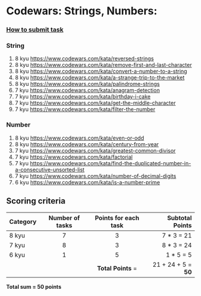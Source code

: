 # Codewars: Strings, Numbers:

### [How to submit task](https://docs.app.rs.school/#/platform/tasks?id=codewars)

### String
1. 8 kyu https://www.codewars.com/kata/reversed-strings
2. 8 kyu https://www.codewars.com/kata/remove-first-and-last-character
3. 8 kyu https://www.codewars.com/kata/convert-a-number-to-a-string
4. 8 kyu https://www.codewars.com/kata/a-strange-trip-to-the-market
5. 8 kyu https://www.codewars.com/kata/palindrome-strings
6. 7 kyu https://www.codewars.com/kata/anagram-detection
7. 7 kyu https://www.codewars.com/kata/birthday-i-cake
8. 7 kyu https://www.codewars.com/kata/get-the-middle-character
9. 7 kyu https://www.codewars.com/kata/filter-the-number

### Number
1. 8 kyu https://www.codewars.com/kata/even-or-odd
2. 8 kyu https://www.codewars.com/kata/century-from-year
3. 7 kyu https://www.codewars.com/kata/greatest-common-divisor
4. 7 kyu https://www.codewars.com/kata/factorial
5. 7 kyu https://www.codewars.com/kata/find-the-duplicated-number-in-a-consecutive-unsorted-list
6. 7 kyu https://www.codewars.com/kata/number-of-decimal-digits
7. 6 kyu https://www.codewars.com/kata/is-a-number-prime


## Scoring criteria
| Category | Number of tasks | Points for each task |      Subtotal Points |
|----------|:---------------:|:--------------------:|---------------------:|
| 8 kyu    |        7        |          3           |           7 * 3 = 21 |
| 7 kyu    |        8        |          3           |           8 * 3 = 24 |
| 6 kyu    |        1        |          5           |            1 * 5 = 5 |
|          |                 |  **Total Points** =  | 21 + 24 + 5 = **50** |

**Total sum = 50 points**


